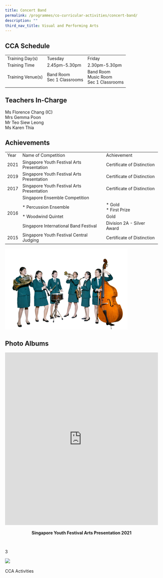 ```yaml
---
title: Concert Band
permalink: /programmes/co-curricular-activities/concert-band/
description: ""
third_nav_title: Visual and Performing Arts
---
```

CCA Schedule
------------

| | | |
| --- | --- | --- |
| Training Day(s) | Tuesday | Friday |
| Training Time | 2.45pm-5.30pm | 2.30pm-5.30pm |
| Training Venue(s) | Band Room <br> Sec 1 Classrooms | Band Room <br> Music Room  <br> Sec 1 Classrooms |   
| | | |

Teachers In-Charge
------------------

Ms Florence Chang (IC)
<br>
Mrs Gemma Poon
<br>
Mr Teo Siew Leong
<br>
Ms Karen Thia 

Achievements
------------

<table>
	<tr>
		<td> Year </td>
		<td> Name of Competition </td>
		<td> Achievement </td>
	</tr>
	<tr>
		<td> 2021 </td>
		<td> Singapore Youth Festival Arts Presentation </td>
		<td> Certificate of Distinction </td>
	</tr>
	<tr>
		<td> 2019 </td>
		<td> Singapore Youth Festival Arts Presentation </td>
		<td> Certificate of Distinction </td>
	</tr>
	<tr>
		<td> 2017 </td>
		<td> Singapore Youth Festival Arts Presentation </td>
		<td> Certificate of Distinction </td>
	</tr>
	<tr>
		<td rowspan="4"> 2016 </td> 
		<td> Singapore Ensemble Competition </td>
		<td> </td>
	</tr>
	<tr>
		<td> *   Percussion Ensemble </td>
		<td>		*   Gold <br> *   First Prize </td>
	</tr>
	<tr>
		<td> *   Woodwind Quintet </td>
		<td> Gold </td>
	</tr>
	<tr>
		<td> Singapore International Band Festival </td>
		<td> Division 2A - Silver Award </td>
	</tr>
	<tr>
		<td> 2015 </td>
		<td> Singapore Youth Festival Central Judging </td>
		<td> Certificate of Distinction </td>
	</tr>
</table>

<img style="width:80%" src="/images/Symphonic%20Band2-iloveimg-converted.jpg"/>

Photo Albums
------------

<iframe src="https://docs.google.com/presentation/d/e/2PACX-1vRWqlYKK7JmS_3AF5NwGh45b0vCOINEAx5lyWpxLBI-xEs2PJtjEQbdGBPt-yHXErKiX8hGRbB0GCIk/embed?start=false&loop=false&delayms=3000" frameborder="0" width="100%" height="569" allowfullscreen="true"></iframe>

<p align="center"><b>Singapore Youth Festival Arts Presentation 2021</b></p>

 

3

![](https://stmargaretssec.moe.edu.sg/qql/slot/catalog/pc31/.tn.68232cc43_30761.bmp.jpg)

CCA Activities
